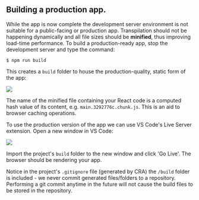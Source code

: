 ## Building a production app.

While the app is now complete the development server environment is not suitable for a public-facing or production app. Transpilation should not be happening dynamically and all file sizes should be **minified**, thus improving load-time performance. To build a production-ready app, stop the development server and type the command:
~~~
$ npm run build
~~~
This creates a `build` folder to house the production-quality, static form of the app:

![][build]

The name of the minified file containing your React code is a computed hash value of its content, e.g. `main.3292776c.chunk.js`. This is an aid to browser caching operations.

To use the production version of the app we can use VS Code's Live Server extension. Open a new window in VS Code:

![][window]

Import the project's `build` folder to the new window and click 'Go Live'. The browser should be rendering your app.

Notice in the project's `.gitignore` file (generated by CRA) the `/build` folder is included - we never commit generated files/folders to a repository. Performing a git commit anytime in the future will not cause the build files to be stored in the repository.



[build]: ./img/build.png
[window]: ./img/window.png
